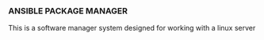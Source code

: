 ### ANSIBLE PACKAGE MANAGER
This is a software manager system designed for working with a linux server

